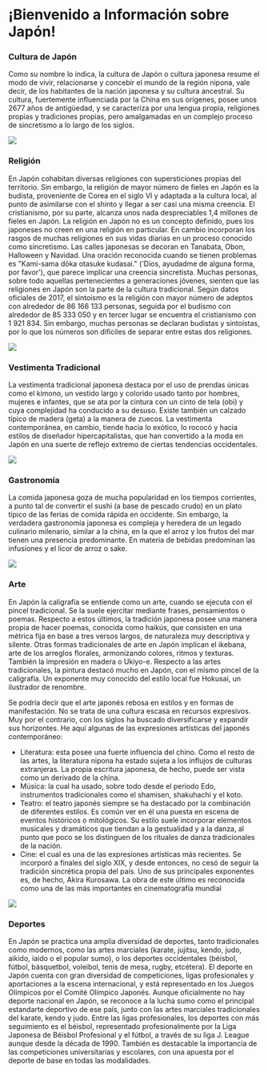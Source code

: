 # ¡Bienvenido a Información sobre Japón!

### **Cultura de Japón**

Como su nombre lo indica, la cultura de Japón o cultura japonesa resume el modo de vivir, relacionarse y concebir el mundo de la región nipona, vale decir, de los habitantes de la nación japonesa y su cultura ancestral. Su cultura, fuertemente influenciada por la China en sus orígenes, posee unos 2677 años de antigüedad, y se caracteriza por una lengua propia, religiones propias y tradiciones propias, pero amalgamadas en un complejo proceso de sincretismo a lo largo de los siglos.

![](https://codahosted.io/docs/DrV7XsNyPX/blobs/bl-qkfyotgH8R/121789a78878f1fd22ec6238daf6caf74f3b740d8d1c8a2047eccaf808af55ae21b6583a885d7e1711f78038b73ac5553391634bd642ed71fff3a963b5625790c2601e95040318ed40d6ab9b64f492c06b44cc8d6e476dccba1aa6529123a1f1b5e68e63)

### **Religión**
En Japón cohabitan diversas religiones con supersticiones propias del territorio. Sin embargo, la religión de mayor número de fieles en Japón es la budista, proveniente de Corea en el siglo VI y adaptada a la cultura local, al punto de asimilarse con el shinto y llegar a ser casi una misma creencia. El cristianismo, por su parte, alcanza unos nada despreciables 1,4 millones de fieles en Japón.
La religión en Japón no es un concepto definido, pues los japoneses no creen en una religión en particular. En cambio incorporan los rasgos de muchas religiones en sus vidas diarias en un proceso conocido como sincretismo. Las calles japonesas se decoran en Tanabata, Obon, Halloween y Navidad. Una oración reconocida cuando se tienen problemas es "Kami-sama dōka otasuke kudasai." ('Dios, ayudadme de alguna forma, por favor'), que parece implicar una creencia sincretista.
Muchas personas, sobre todo aquellas pertenecientes a generaciones jóvenes, sienten que las religiones en Japón son la parte de la cultura tradicional.
Según datos oficiales de 2017, el sintoísmo es la religión con mayor número de adeptos con alrededor de 86 166 133 personas, seguida por el budismo con alrededor de 85 333 050 y en tercer lugar se encuentra el cristianismo con 1 921 834. Sin embargo, muchas personas se declaran budistas y sintoístas, por lo que los números son difíciles de separar entre estas dos religiones.

![](https://codahosted.io/docs/DrV7XsNyPX/blobs/bl-_d4_aUWi_Z/ff5d69ca729cf06f3dd0e9c7627bf113af342e2cf7f109804e791f828ef9dd65743ae0e76b59f30b94f8276e291163b28ddab5c42767cca8cad8d25b6bc948df0aded15587b505d9aabd520c86bbde934b40a3a3230a13cd882dd2aa5afdf84563896bf3)

### **Vestimenta Tradicional**
La vestimenta tradicional japonesa destaca por el uso de prendas únicas como el kimono, un vestido largo y colorido usado tanto por hombres, mujeres e infantes, que se ata por la cintura con un cinto de tela (obi) y cuya complejidad ha conducido a su desuso. Existe también un calzado típico de madera (geta) a la manera de zuecos.
La vestimenta contemporánea, en cambio, tiende hacia lo exótico, lo rococó y hacia estilos de diseñador hipercapitalistas, que han convertido a la moda en Japón en una suerte de reflejo extremo de ciertas tendencias occidentales.

![](https://codahosted.io/docs/DrV7XsNyPX/blobs/bl-FpnwSf5HRw/325f4fd3157372752a18f254771cc1db9725423b19fdc508a868a0b3fbfd4955be8d33b1cc1bd9aca283b07ec9656e73e6db09d14123a11f9b6c59e2323f587d374df6b9b28fe8a539d6a0807bb875df6e23a17d26f0d30fc20f41ba7adecf032bc00473)

### **Gastronomía**
La comida japonesa goza de mucha popularidad en los tiempos corrientes, a punto tal de convertir el sushi (a base de pescado crudo) en un plato típico de las ferias de comida rápida en occidente.
Sin embargo, la verdadera gastronomía japonesa es compleja y heredera de un legado culinario milenario, similar a la china, en la que el arroz y los frutos del mar tienen una presencia predominante.
En materia de bebidas predominan las infusiones y el licor de arroz o sake.

![](https://codahosted.io/docs/DrV7XsNyPX/blobs/bl-LzllNsnhbX/420514517c94c5d84c4229b8bbd50fc1fc25fca6a7b392529b004eda220468362dac3a7d146005a462f22c240ceb261316fa8655237beae7212bbae3946f80a3b4c78693bfd6edaa2e9549a975168fcb70460145f58ed3fd521182c1606f2677962cc488)

### **Arte**
En Japón la caligrafía se entiende como un arte, cuando se ejecuta con el pincel tradicional. Se la suele ejercitar mediante frases, pensamientos o poemas.
Respecto a estos últimos, la tradición japonesa posee una manera propia de hacer poemas, conocida como haikús, que consisten en una métrica fija en base a tres versos largos, de naturaleza muy descriptiva y silente. 
Otras formas tradicionales de arte en Japón implican el ikebana, arte de los arreglos florales, armonizando colores, ritmos y texturas. También la impresión en madera o Ukiyo-e.
Respecto a las artes tradicionales, la pintura destacó mucho en Japón, con el mismo pincel de la caligrafía. Un exponente muy conocido del estilo local fue Hokusai, un ilustrador de renombre.

Se podría decir que el arte japonés rebosa en estilos y en formas de manifestación. No se trata de una cultura escasa en recursos expresivos. Muy por el contrario, con los siglos ha buscado diversificarse y expandir sus horizontes. He aquí algunas de las expresiones artísticas del japonés contemporáneo:
* Literatura: esta posee una fuerte influencia del chino. Como el resto de las artes, la literatura nipona ha estado sujeta a los influjos de culturas extranjeras. La propia escritura japonesa, de hecho, puede ser vista como un derivado de la china.
* Música: la cual ha usado, sobre todo desde el periodo Edo, instrumentos tradicionales como el shamisen, shakuhachi y el koto.
* Teatro: el teatro japonés siempre se ha destacado por la combinación de diferentes estilos. Es común ver en él una puesta en escena de eventos históricos o mitológicos. Su estilo suele incorporar elementos musicales y dramáticos que tiendan a la gestualidad y a la danza, al punto que poco se los distinguen de los rituales de danza tradicionales de la nación.
* Cine: el cual es una de las expresiones artísticas más recientes. Se incorporó a finales del siglo XIX, y desde entonces, no cesó de seguir la tradición sincrética propia del país. Uno de sus principales exponentes es, de hecho, Akira Kurosawa. La obra de este último es reconocida como una de las más importantes en cinematografía mundial

![](https://codahosted.io/docs/DrV7XsNyPX/blobs/bl-AhnQ7o6KRU/cb390dad82cf8743069173c1ebfd58cff4536678e59faa36b914b70478238822d124ffb3b0c4bafb287ae2db87c8870d1326e4216add6fd02095fc8838fddc34518d037b16507210ce886e3febac5bd3c00b9b674486222d3fcab6e61f8bb30ce2283b2f)

### **Deportes**
En Japón se practica una amplia diversidad de deportes, tanto tradicionales como modernos, como las artes marciales (karate, jujitsu, kendo, judo, aikido, iaido o el popular sumo), o los deportes occidentales (béisbol, fútbol, básquetbol, voleibol, tenis de mesa, rugby, etcétera).
El deporte en Japón cuenta con gran diversidad de competiciones, ligas profesionales y aportaciones a la escena internacional, y está representado en los Juegos Olímpicos por el Comité Olímpico Japonés. Aunque oficialmente no hay deporte nacional en Japón, se reconoce a la lucha sumo como el principal estandarte deportivo de ese país,​ junto con las artes marciales tradicionales del karate, kendo y judo.
Entre las ligas profesionales, los deportes con más seguimiento es el béisbol, representado profesionalmente por la Liga Japonesa de Béisbol Profesional y el fútbol, a través de su liga J. League aunque desde la década de 1990. También es destacable la importancia de las competiciones universitarias y escolares, con una apuesta por el deporte de base en todas las modalidades.



